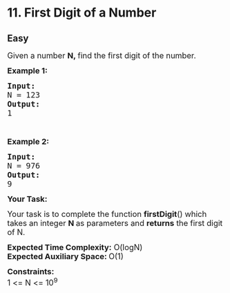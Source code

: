 # 11. First Digit of a Number
## Easy 
<div class="problem-statement">
                <p></p><p><span style="font-size:18px">Given a number&nbsp;<strong>N,&nbsp;</strong>find the first digit of the number.</span></p>

<p><span style="font-size:18px"><strong>Example 1:</strong></span></p>

<pre><span style="font-size:18px"><strong>Input:</strong>
N = 123
<strong>Output:
</strong>1
</span></pre>

<p>&nbsp;</p>

<p><span style="font-size:18px"><strong>Example 2:</strong></span></p>

<pre><span style="font-size:18px"><strong>Input:</strong>
N = 976
<strong>Output:</strong>
9</span></pre>

<p><strong><span style="font-size:18px">Your Task:</span></strong></p>

<p><span style="font-size:18px">Your task is to complete the function <strong>firstDigit</strong>() which takes an integer <strong>N&nbsp;</strong>as parameters and <strong>returns</strong> the first digit of N.</span></p>

<p><span style="font-size:18px"><strong>Expected Time Complexity:</strong>&nbsp;O(logN)<br>
<strong>Expected Auxiliary Space:&nbsp;</strong>O(1)</span></p>

<p><span style="font-size:18px"><strong>Constraints:</strong><br>
1 &lt;= N &lt;= 10<sup>9</sup></span></p>

<p>&nbsp;</p>
 <p></p>
            </div>